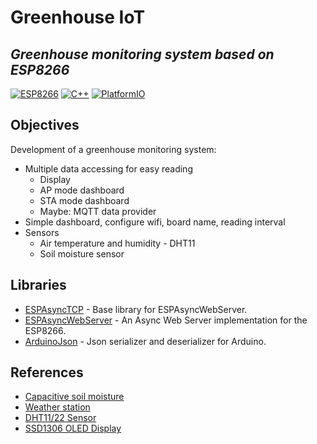 # Greenhouse IoT

## _Greenhouse monitoring system based on ESP8266_
[![ESP8266](https://img.shields.io/badge/ESP-8266-blue.svg)](https://github.com/esp8266/esp8266-wiki)
[![C++](https://img.shields.io/badge/C-++-blue.svg)]()
[![PlatformIO](https://img.shields.io/badge/Platform-IO-blue.svg)](https://platformio.org/)

## Objectives

Development of a greenhouse monitoring system:

* Multiple data accessing for easy reading
  * Display
  * AP mode dashboard
  * STA mode dashboard
  * Maybe: MQTT data provider
* Simple dashboard, configure wifi, board name, reading interval
* Sensors
  * Air temperature and humidity - DHT11
  * Soil moisture sensor

## Libraries

* [ESPAsyncTCP](https://github.com/me-no-dev/ESPAsyncTCP) - Base library for ESPAsyncWebServer.
* [ESPAsyncWebServer](https://github.com/me-no-dev/ESPAsyncWebServer) - An Async Web Server implementation for the ESP8266.
* [ArduinoJson]() - Json serializer and deserializer for Arduino.

## References

* [Capacitive soil moisture](https://how2electronics.com/capacitive-soil-moisture-sensor-esp8266-esp32-oled-display/)
* [Weather station](https://www.engineersgarage.com/nodemcu-weather-station/)
* [DHT11/22 Sensor](https://randomnerdtutorials.com/esp8266-dht11dht22-temperature-and-humidity-web-server-with-arduino-ide/)
* [SSD1306 OLED Display](https://randomnerdtutorials.com/esp8266-0-96-inch-oled-display-with-arduino-ide/)